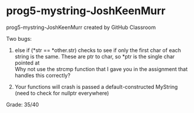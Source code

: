 # prog5-mystring-JoshKeenMurr
prog5-mystring-JoshKeenMurr created by GitHub Classroom  

Two bugs:
1) else if (*str == *other.str) checks to see if only the first char of each string is the same. These are ptr to char, so *ptr is the single char pointed at  
   Why not use the strcmp function that I gave you in the assignment that handles this correctly?  
   
2) Your functions will crash is passed a default-constructed MyString (need to check for nullptr everywhere)  

Grade: 35/40  
